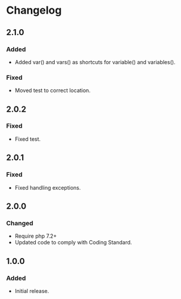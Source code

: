 # Changelog

## 2.1.0

### Added
- Added var() and vars() as shortcuts for variable() and variables().

### Fixed
- Moved test to correct location.

## 2.0.2

### Fixed
- Fixed test.

## 2.0.1

### Fixed
- Fixed handling exceptions.

## 2.0.0

### Changed
- Require php 7.2+
- Updated code to comply with Coding Standard.

## 1.0.0

### Added
- Initial release.
